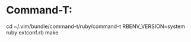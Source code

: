 Command-T:
==========
cd ~/.vim/bundle/command-t/ruby/command-t
RBENV_VERSION=system ruby extconf.rb
make


